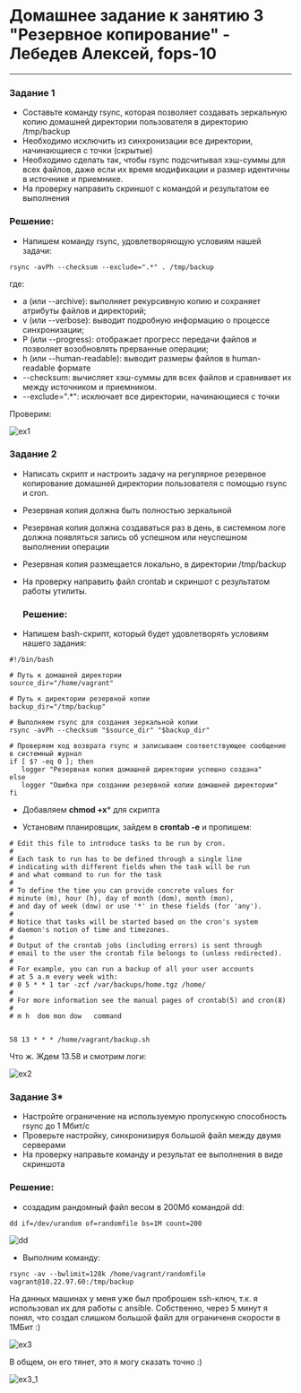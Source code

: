 # Домашнее задание к занятию 3 "Резервное копирование" - Лебедев Алексей, fops-10



---

### Задание 1  

- Составьте команду rsync, которая позволяет создавать зеркальную копию домашней директории пользователя в директорию /tmp/backup
- Необходимо исключить из синхронизации все директории, начинающиеся с точки (скрытые)
- Необходимо сделать так, чтобы rsync подсчитывал хэш-суммы для всех файлов, даже если их время модификации и размер идентичны в источнике и приемнике.
- На проверку направить скриншот с командой и результатом ее выполнения

### Решение:    

- Напишем команду rsync, удовлетворяющую условиям нашей задачи:

```
rsync -avPh --checksum --exclude=".*" . /tmp/backup
```

где:  

- a (или --archive): выполняет рекурсивную копию и сохраняет атрибуты файлов и директорий;
- v (или --verbose): выводит подробную информацию о процессе синхронизации;
- P (или --progress): отображает прогресс передачи файлов и позволяет возобновлять прерванные операции;
- h (или --human-readable): выводит размеры файлов в human-readable формате
- --checksum: вычисляет хэш-суммы для всех файлов и сравнивает их между источником и приемником.
- --exclude=".*": исключает все директории, начинающиеся с точки

Проверим:  


  
  

![ex1](img/rsync1.JPG)    


### Задание 2   

- Написать скрипт и настроить задачу на регулярное резервное копирование домашней директории пользователя с помощью rsync и cron.
- Резервная копия должна быть полностью зеркальной
- Резервная копия должна создаваться раз в день, в системном логе должна появляться запись об успешном или неуспешном выполнении операции
- Резервная копия размещается локально, в директории /tmp/backup
- На проверку направить файл crontab и скриншот с результатом работы утилиты.

  ### Решение:

- Напишем bash-скрипт, который будет удовлетворять условиям нашего задания:
 
 ```
#!/bin/bash

# Путь к домашней директории
source_dir="/home/vagrant"

# Путь к директории резервной копии
backup_dir="/tmp/backup"

# Выполняем rsync для создания зеркальной копии
rsync -avPh --checksum "$source_dir" "$backup_dir"

# Проверяем код возврата rsync и записываем соответствующее сообщение в системный журнал
if [ $? -eq 0 ]; then
    logger "Резервная копия домашней директории успешно создана"
else
    logger "Ошибка при создании резервной копии домашней директории"
fi
```

- Добавляем **chmod +x*** для скрипта

- Установим планировщик, зайдем в **crontab -e** и пропишем:

```
# Edit this file to introduce tasks to be run by cron.
#
# Each task to run has to be defined through a single line
# indicating with different fields when the task will be run
# and what command to run for the task
#
# To define the time you can provide concrete values for
# minute (m), hour (h), day of month (dom), month (mon),
# and day of week (dow) or use '*' in these fields (for 'any').
#
# Notice that tasks will be started based on the cron's system
# daemon's notion of time and timezones.
#
# Output of the crontab jobs (including errors) is sent through
# email to the user the crontab file belongs to (unless redirected).
#
# For example, you can run a backup of all your user accounts
# at 5 a.m every week with:
# 0 5 * * 1 tar -zcf /var/backups/home.tgz /home/
#
# For more information see the manual pages of crontab(5) and cron(8)
#
# m h  dom mon dow   command


58 13 * * * /home/vagrant/backup.sh
```

Что ж. Ждем 13.58 и смотрим логи:  

![ex2](img/cron.JPG)   


### Задание 3*   

- Настройте ограничение на используемую пропускную способность rsync до 1 Мбит/c
- Проверьте настройку, синхронизируя большой файл между двумя серверами
- На проверку направьте команду и результат ее выполнения в виде скриншота

### Решение:  

- создадим рандомный файл весом в 200Мб командой dd:  

```
dd if=/dev/urandom of=randomfile bs=1M count=200
```    

![dd](img/dd.JPG)   

- Выполним команду:

```
rsync -av --bwlimit=128k /home/vagrant/randomfile vagrant@10.22.97.60:/tmp/backup
```

На данных машинах у меня уже был проброшен ssh-ключ, т.к. я использовал их для работы с ansible.
Собственно, через 5 минут я понял, что создал слишком большой файл для ограниченя скорости в 1МБит :)  


![ex3](img/randomfile.JPG)  

В общем, он его тянет, это я могу сказать точно :)  

![ex3_1](img/creating.JPG)   
